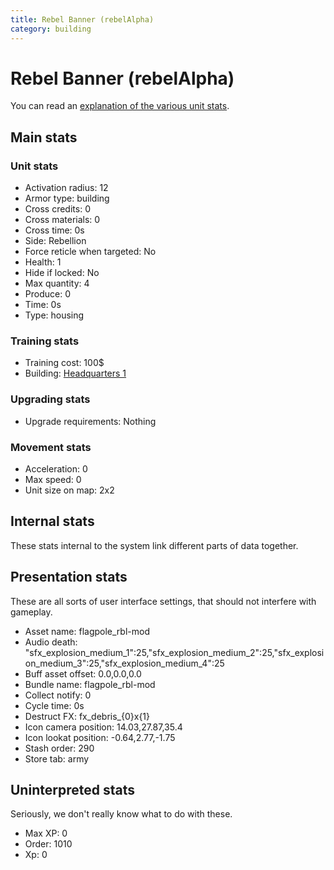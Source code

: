 ```yaml
---
title: Rebel Banner (rebelAlpha)
category: building
---
```


# Rebel Banner (rebelAlpha)

You can read an [explanation  of the various unit stats](unitexplained.md).

## Main stats

### Unit stats

  * Activation radius: 12
  * Armor type: building
  * Cross credits: 0
  * Cross materials: 0
  * Cross time: 0s
  * Side: Rebellion
  * Force reticle when targeted: No
  * Health: 1
  * Hide if locked: No
  * Max quantity: 4
  * Produce: 0
  * Time: 0s
  * Type: housing

### Training stats

  * Training cost: 100$
  * Building: [Headquarters 1](rebelHQ.html)

### Upgrading stats

  * Upgrade requirements: Nothing

### Movement stats

  * Acceleration: 0
  * Max speed: 0
  * Unit size on map: 2x2

## Internal stats

These stats internal to the system link different parts of data together.


## Presentation stats

These are all sorts of user interface settings, that should not interfere with gameplay.

  * Asset name: flagpole_rbl-mod
  * Audio death: "sfx_explosion_medium_1":25,"sfx_explosion_medium_2":25,"sfx_explosion_medium_3":25,"sfx_explosion_medium_4":25
  * Buff asset offset: 0.0,0.0,0.0
  * Bundle name: flagpole_rbl-mod
  * Collect notify: 0
  * Cycle time: 0s
  * Destruct FX: fx_debris_{0}x{1}
  * Icon camera position: 14.03,27.87,35.4
  * Icon lookat position: -0.64,2.77,-1.75
  * Stash order: 290
  * Store tab: army

## Uninterpreted stats

Seriously, we don't really know what to do with these.

  * Max XP: 0
  * Order: 1010
  * Xp: 0

